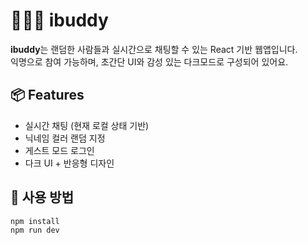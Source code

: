 # 🧑‍🤝‍🧑 ibuddy

**ibuddy**는 랜덤한 사람들과 실시간으로 채팅할 수 있는 React 기반 웹앱입니다.  
익명으로 참여 가능하며, 초간단 UI와 감성 있는 다크모드로 구성되어 있어요.

## 📦 Features

- 실시간 채팅 (현재 로컬 상태 기반)
- 닉네임 컬러 랜덤 지정
- 게스트 모드 로그인
- 다크 UI + 반응형 디자인

## 🚀 사용 방법

```bash
npm install
npm run dev
